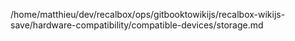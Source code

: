 /home/matthieu/dev/recalbox/ops/gitbooktowikijs/recalbox-wikijs-save/hardware-compatibility/compatible-devices/storage.md